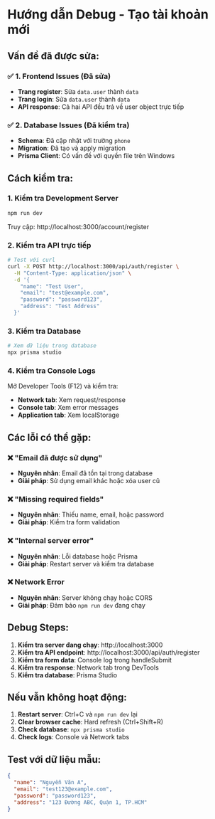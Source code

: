 # Hướng dẫn Debug - Tạo tài khoản mới

## Vấn đề đã được sửa:

### ✅ 1. Frontend Issues (Đã sửa)
- **Trang register**: Sửa `data.user` thành `data` 
- **Trang login**: Sửa `data.user` thành `data`
- **API response**: Cả hai API đều trả về user object trực tiếp

### ✅ 2. Database Issues (Đã kiểm tra)
- **Schema**: Đã cập nhật với trường `phone`
- **Migration**: Đã tạo và apply migration
- **Prisma Client**: Có vấn đề với quyền file trên Windows

## Cách kiểm tra:

### 1. Kiểm tra Development Server
```bash
npm run dev
```
Truy cập: http://localhost:3000/account/register

### 2. Kiểm tra API trực tiếp
```bash
# Test với curl
curl -X POST http://localhost:3000/api/auth/register \
  -H "Content-Type: application/json" \
  -d '{
    "name": "Test User",
    "email": "test@example.com", 
    "password": "password123",
    "address": "Test Address"
  }'
```

### 3. Kiểm tra Database
```bash
# Xem dữ liệu trong database
npx prisma studio
```

### 4. Kiểm tra Console Logs
Mở Developer Tools (F12) và kiểm tra:
- **Network tab**: Xem request/response
- **Console tab**: Xem error messages
- **Application tab**: Xem localStorage

## Các lỗi có thể gặp:

### ❌ "Email đã được sử dụng"
- **Nguyên nhân**: Email đã tồn tại trong database
- **Giải pháp**: Sử dụng email khác hoặc xóa user cũ

### ❌ "Missing required fields"
- **Nguyên nhân**: Thiếu name, email, hoặc password
- **Giải pháp**: Kiểm tra form validation

### ❌ "Internal server error"
- **Nguyên nhân**: Lỗi database hoặc Prisma
- **Giải pháp**: Restart server và kiểm tra database

### ❌ Network Error
- **Nguyên nhân**: Server không chạy hoặc CORS
- **Giải pháp**: Đảm bảo `npm run dev` đang chạy

## Debug Steps:

1. **Kiểm tra server đang chạy**: http://localhost:3000
2. **Kiểm tra API endpoint**: http://localhost:3000/api/auth/register
3. **Kiểm tra form data**: Console log trong handleSubmit
4. **Kiểm tra response**: Network tab trong DevTools
5. **Kiểm tra database**: Prisma Studio

## Nếu vẫn không hoạt động:

1. **Restart server**: Ctrl+C và `npm run dev` lại
2. **Clear browser cache**: Hard refresh (Ctrl+Shift+R)
3. **Check database**: `npx prisma studio`
4. **Check logs**: Console và Network tabs

## Test với dữ liệu mẫu:

```json
{
  "name": "Nguyễn Văn A",
  "email": "test123@example.com",
  "password": "password123",
  "address": "123 Đường ABC, Quận 1, TP.HCM"
}
```
